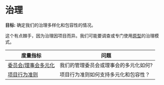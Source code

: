 # 治理

**目标:** 确定我们的治理多样化和包容性的情况。

这个有点棘手，因为治理因项目而异。我们可能要调查或专门使用[原型](https://blog.mozilla.org/wp-content/uploads/2018/05/MZOTS_OS_Archetypes_report_ext_scr.pdf)的治理模式。


度量指标 | 问题
--- | ---
[委员会/理事会多元化](board-council-diversity.md) | 我们的管理委员会或理事会的多元化如何?
[项目行为准则](code-of-conduct.md) | 项目行为准则如何支持多元化和包容性？
